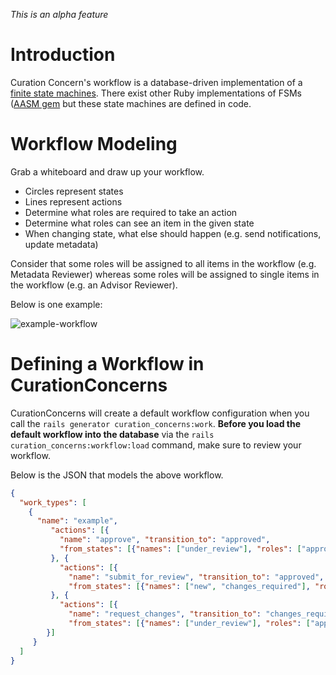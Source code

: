 _This is an alpha feature_

# Introduction

Curation Concern's workflow is a database-driven implementation of a [finite state machines](https://en.wikipedia.org/wiki/Finite-state_machine). There exist other Ruby implementations of FSMs ([AASM gem](https://github.com/aasm/aasm) but these state machines are defined in code.

# Workflow Modeling

Grab a whiteboard and draw up your workflow.

* Circles represent states
* Lines represent actions
* Determine what roles are required to take an action
* Determine what roles can see an item in the given state
* When changing state, what else should happen (e.g. send notifications, update metadata)

Consider that some roles will be assigned to all items in the workflow (e.g. Metadata Reviewer) whereas some roles will be assigned to single items in the workflow (e.g. an Advisor Reviewer).

Below is one example:

![example-workflow](https://cloud.githubusercontent.com/assets/2130/19000926/1eab97e4-8713-11e6-9edc-0599fedca795.png)

# Defining a Workflow in CurationConcerns

CurationConcerns will create a default workflow configuration when you call the `rails generator curation_concerns:work`. **Before you load the default workflow into the database** via the `rails curation_concerns:workflow:load` command, make sure to review your workflow.

Below is the JSON that models the above workflow.

```json
{
  "work_types": [
    {
      "name": "example",
         "actions": [{
           "name": "approve", "transition_to": "approved",
           "from_states": [{"names": ["under_review"], "roles": ["approving_work"]}]
         }, {
           "actions": [{
             "name": "submit_for_review", "transition_to": "approved",
             "from_states": [{"names": ["new", "changes_required"], "roles": ["creating_deposit"]}]
         }, {
           "actions": [{
             "name": "request_changes", "transition_to": "changes_required",
             "from_states": [{"names": ["under_review"], "roles": ["approving_work"]}]
        }]
     }
  ]
}
```
